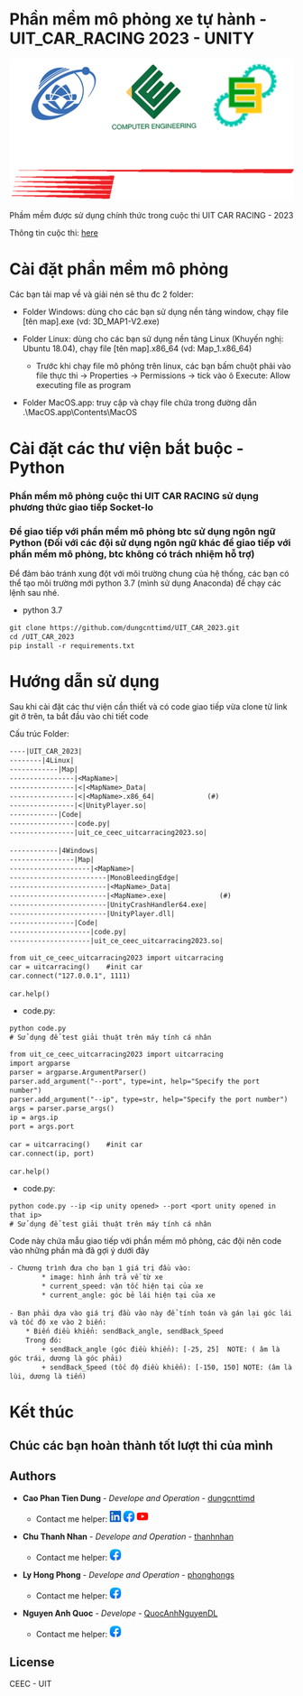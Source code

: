 # Phần mềm mô phỏng xe tự hành - UIT_CAR_RACING 2023 - UNITY 

[<img src="https://github.com/dungcnttimd/UIT_CAR_2023/blob/main/Introduction/icon/Untitled-1.png">](https://www.facebook.com/groups/543385419476851) 

Phầm mềm được sử dụng chính thức trong cuộc thi UIT CAR RACING - 2023

Thông tin cuộc thi: [here](https://ceday.uit.edu.vn/uit-car-racing/)

# Cài đặt phần mềm mô phỏng


Các bạn tải map về và giải nén sẽ thu đc 2 folder:

* Folder Windows: dùng cho các bạn sử dụng nền tảng window, chạy file [tên map].exe (vd: 3D_MAP1-V2.exe)

* Folder Linux: dùng cho các bạn sử dụng nền tảng Linux (Khuyến nghị: Ubuntu 18.04), chạy file [tên map].x86_64 (vd: Map_1.x86_64)
    + Trước khi chạy file mô phỏng trên linux, các bạn bấm chuột phải vào file thực thi -> Properties -> Permissions -> tick vào ô Execute: Allow executing file as program

* Folder MacOS.app: truy cập và chạy file chứa trong đường dẫn .\MacOS.app\Contents\MacOS

# Cài đặt các thư viện bắt buộc - Python

### Phần mềm mô phỏng cuộc thi UIT CAR RACING sử dụng phương thức giao tiếp Socket-Io 
### Để giao tiếp với phần mềm mô phỏng btc sử dụng ngôn ngữ Python (Đối với các đội sử dụng ngôn ngữ khác để giao tiếp với phần mềm mô phỏng, btc không có trách nhiệm hỗ trợ)

Để đảm bảo tránh xung đột với môi trường chung của hệ thống, các bạn có thể tạo môi trường mới python 3.7 (mình sử dụng Anaconda) để chạy các lệnh sau nhé.

* python 3.7
```
git clone https://github.com/dungcnttimd/UIT_CAR_2023.git
cd /UIT_CAR_2023
pip install -r requirements.txt
```


# Hướng dẫn sử dụng

Sau khi cài đặt các thư viện cần thiết và có code giao tiếp vừa clone từ link git ở trên, ta bắt đầu vào chi tiết code

Cấu trúc Folder:
```
----|UIT_CAR_2023|
--------|4Linux|
------------|Map|
----------------|<MapName>|
----------------|<|<MapName>_Data|
----------------|<|<MapName>.x86_64|             (#)
----------------|<|UnityPlayer.so|
------------|Code|
----------------|code.py|
----------------|uit_ce_ceec_uitcarracing2023.so|

------------|4Windows|
----------------|Map|
--------------------|<MapName>|
------------------------|MonoBleedingEdge|
------------------------|<MapName>_Data|
------------------------|<MapName>.exe|             (#)
------------------------|UnityCrashHandler64.exe|
------------------------|UnityPlayer.dll|
----------------|Code|
--------------------|code.py|
--------------------|uit_ce_ceec_uitcarracing2023.so|
```




```
from uit_ce_ceec_uitcarracing2023 import uitcarracing
car = uitcarracing()    #init car
car.connect("127.0.0.1", 1111)

car.help()
```
* code.py:
```
python code.py
# Sử dụng để test giải thuật trên máy tính cá nhân
```



```
from uit_ce_ceec_uitcarracing2023 import uitcarracing
import argparse
parser = argparse.ArgumentParser()
parser.add_argument("--port", type=int, help="Specify the port number")
parser.add_argument("--ip", type=str, help="Specify the port number")
args = parser.parse_args()
ip = args.ip
port = args.port

car = uitcarracing()    #init car
car.connect(ip, port)

car.help()
```
* code.py:
```
python code.py --ip <ip unity opened> --port <port unity opened in that ip>
# Sử dụng để test giải thuật trên máy tính cá nhân
```


Code này chứa mẫu giao tiếp với phần mềm mô phỏng, các đội nên code vào những phần mà đã gợi ý dưới đây

    - Chương trình đưa cho bạn 1 giá trị đầu vào:
            * image: hình ảnh trả về từ xe
            * current_speed: vận tốc hiện tại của xe
            * current_angle: góc bẻ lái hiện tại của xe

    - Bạn phải dựa vào giá trị đầu vào này để tính toán và gán lại góc lái và tốc độ xe vào 2 biến:
        * Biến điều khiển: sendBack_angle, sendBack_Speed
        Trong đó:
            + sendBack_angle (góc điều khiển): [-25, 25]  NOTE: ( âm là góc trái, dương là góc phải)
            + sendBack_Speed (tốc độ điều khiển): [-150, 150] NOTE: (âm là lùi, dương là tiến)

# Kết thúc

## Chúc các bạn hoàn thành tốt lượt thi của mình

## Authors
* **Cao Phan Tien Dung** - *Develope and Operation* - [dungcnttimd](https://github.com/dungcnttimd)
     - Contact me helper:
[<img src="https://github.com/dungcnttimd/UIT_CAR_2023/blob/main/Introduction/icon/linkin.png">](https://www.linkedin.com/in/caophantiendung8) 
[<img src="https://github.com/dungcnttimd/UIT_CAR_2023/blob/main/Introduction/icon/facebook.png">](https://www.facebook.com/dung.caophantien.9) 
[<img src="https://github.com/dungcnttimd/UIT_CAR_2023/blob/main/Introduction/icon/youtube.png">](https://www.youtube.com/channel/UCcGFgzsdLvnejZKDTkGk-EA) 


* **Chu Thanh Nhan** - *Develope and Operation* - [thanhnhan](https://github.com/nhanuit02)
    - Contact me helper:
[<img src="https://github.com/dungcnttimd/UIT_CAR_2023/blob/main/Introduction/icon/facebook.png">](https://www.facebook.com/Thanh.Nhan.428204)

* **Ly Hong Phong** - *Develope and Operation* - [phonghongs](https://github.com/phonghongs)
    - Contact me helper:
[<img src="https://github.com/dungcnttimd/UIT_CAR_2023/blob/main/Introduction/icon/facebook.png">](https://www.facebook.com/hongphong.ly.7)

* **Nguyen Anh Quoc** - *Develope* - [QuocAnhNguyenDL](https://github.com/QuocAnhNguyenDL)
    - Contact me helper:
[<img src="https://github.com/dungcnttimd/UIT_CAR_2023/blob/main/Introduction/icon/facebook.png">](https://www.facebook.com/profile.php?id=100039482056792)

## License
CEEC - UIT
